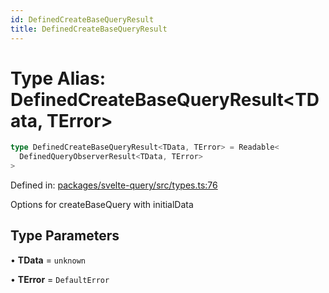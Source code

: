 ```yaml
---
id: DefinedCreateBaseQueryResult
title: DefinedCreateBaseQueryResult
---
```


<!-- DO NOT EDIT: this page is autogenerated from the type comments -->

# Type Alias: DefinedCreateBaseQueryResult\<TData, TError\>

```ts
type DefinedCreateBaseQueryResult<TData, TError> = Readable<
  DefinedQueryObserverResult<TData, TError>
>
```

Defined in: [packages/svelte-query/src/types.ts:76](https://github.com/TanStack/query/blob/main/packages/svelte-query/src/types.ts#L76)

Options for createBaseQuery with initialData

## Type Parameters

• **TData** = `unknown`

• **TError** = `DefaultError`
